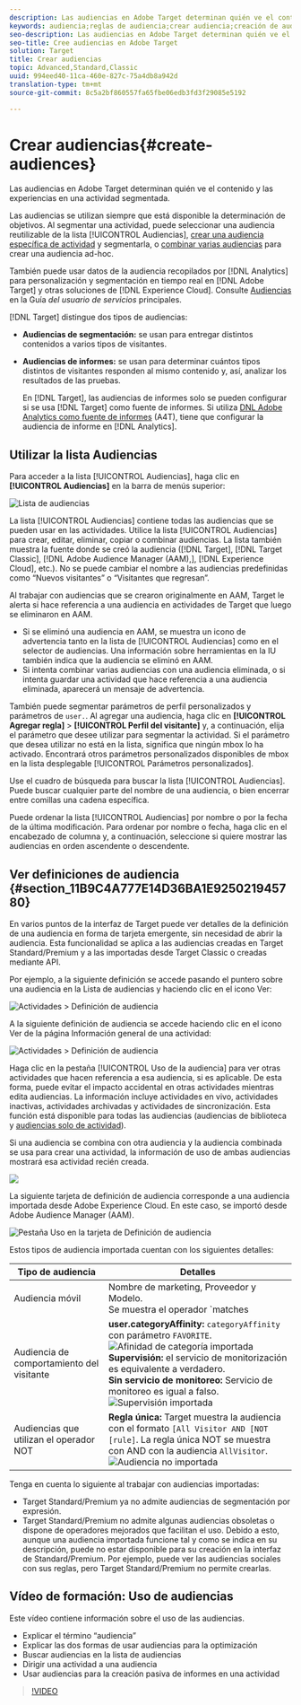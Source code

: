 ```yaml
---
description: Las audiencias en Adobe Target determinan quién ve el contenido y las experiencias en una actividad segmentada.
keywords: audiencia;reglas de audiencia;crear audiencia;creación de audiencia;segmentación de audiencia;informe de audiencia;audiencia de informe;segmento;parámetros de perfil personalizados;definición de audiencia;lista de audiencias
seo-description: Las audiencias en Adobe Target determinan quién ve el contenido y las experiencias en una actividad segmentada.
seo-title: Cree audiencias en Adobe Target
solution: Target
title: Crear audiencias
topic: Advanced,Standard,Classic
uuid: 994eed40-11ca-460e-827c-75a4db8a942d
translation-type: tm+mt
source-git-commit: 8c5a2bf860557fa65fbe06edb3fd3f29085e5192

---
```



# Crear audiencias{#create-audiences}

Las audiencias en Adobe Target determinan quién ve el contenido y las experiencias en una actividad segmentada.

Las audiencias se utilizan siempre que está disponible la determinación de objetivos. Al segmentar una actividad, puede seleccionar una audiencia reutilizable de la lista [!UICONTROL Audiencias], [crear una audiencia específica de actividad](/help/c-target/creating-activity-only-audience.md) y segmentarla, o [combinar varias audiencias](/help/c-target/combining-multiple-audiences.md#concept_A7386F1EA4394BD2AB72399C225981E5) para crear una audiencia ad-hoc.

También puede usar datos de la audiencia recopilados por [!DNL Analytics] para personalización y segmentación en tiempo real en [!DNL Adobe Target] y otras soluciones de [!DNL Experience Cloud]. Consulte [Audiencias](https://docs.adobe.com/content/help/en/core-services/interface/audiences/audience-library.html) en la Guía *del usuario de servicios* principales.

[!DNL Target] distingue dos tipos de audiencias:

* **Audiencias de segmentación:** se usan para entregar distintos contenidos a varios tipos de visitantes.
* **Audiencias de informes:** se usan para determinar cuántos tipos distintos de visitantes responden al mismo contenido y, así, analizar los resultados de las pruebas.

   En [!DNL Target], las audiencias de informes solo se pueden configurar si se usa [!DNL Target] como fuente de informes. Si utiliza [DNL Adobe Analytics como fuente de informes](/help/c-integrating-target-with-mac/a4t/a4t.md) (A4T), tiene que configurar la audiencia de informe en [!DNL Analytics].

## Utilizar la lista Audiencias

Para acceder a la lista [!UICONTROL Audiencias], haga clic en **[!UICONTROL Audiencias]** en la barra de menús superior:

![Lista de audiencias](assets/audiences_list.png)

La lista [!UICONTROL Audiencias] contiene todas las audiencias que se pueden usar en las actividades. Utilice la lista [!UICONTROL Audiencias] para crear, editar, eliminar, copiar o combinar audiencias. La lista también muestra la fuente donde se creó la audiencia ([!DNL Target], [!DNL Target Classic], [!DNL Adobe Audience Manager (AAM),], [!DNL Experience Cloud], etc.). No se puede cambiar el nombre a las audiencias predefinidas como “Nuevos visitantes” o “Visitantes que regresan”.

Al trabajar con audiencias que se crearon originalmente en AAM, Target le alerta si hace referencia a una audiencia en actividades de Target que luego se eliminaron en AAM.

* Si se eliminó una audiencia en AAM, se muestra un icono de advertencia tanto en la lista de [!UICONTROL Audiencias] como en el selector de audiencias. Una información sobre herramientas en la IU también indica que la audiencia se eliminó en AAM.
* Si intenta combinar varias audiencias con una audiencia eliminada, o si intenta guardar una actividad que hace referencia a una audiencia eliminada, aparecerá un mensaje de advertencia.

También puede segmentar parámetros de perfil personalizados y parámetros de `user.`. Al agregar una audiencia, haga clic en **[!UICONTROL Agregar regla]** &gt; **[!UICONTROL Perfil del visitante]** y, a continuación, elija el parámetro que desee utilizar para segmentar la actividad. Si el parámetro que desea utilizar no está en la lista, significa que ningún mbox lo ha activado. Encontrará otros parámetros personalizados disponibles de mbox en la lista desplegable [!UICONTROL Parámetros personalizados].

Use el cuadro de búsqueda para buscar la lista [!UICONTROL Audiencias]. Puede buscar cualquier parte del nombre de una audiencia, o bien encerrar entre comillas una cadena específica.

Puede ordenar la lista [!UICONTROL Audiencias] por nombre o por la fecha de la última modificación. Para ordenar por nombre o fecha, haga clic en el encabezado de columna y, a continuación, seleccione si quiere mostrar las audiencias en orden ascendente o descendente.

## Ver definiciones de audiencia {#section_11B9C4A777E14D36BA1E925021945780}

En varios puntos de la interfaz de Target puede ver detalles de la definición de una audiencia en forma de tarjeta emergente, sin necesidad de abrir la audiencia. Esta funcionalidad se aplica a las audiencias creadas en Target Standard/Premium y a las importadas desde Target Classic o creadas mediante API.

Por ejemplo, a la siguiente definición se accede pasando el puntero sobre una audiencia en la Lista de audiencias y haciendo clic en el icono Ver:

![Actividades &gt; Definición de audiencia](assets/audience_definition_list.png)

A la siguiente definición de audiencia se accede haciendo clic en el icono Ver de la página Información general de una actividad:

![Actividades &gt; Definición de audiencia](assets/audience_definition_list.png)

Haga clic en la pestaña [!UICONTROL Uso de la audiencia] para ver otras actividades que hacen referencia a esa audiencia, si es aplicable. De esta forma, puede evitar el impacto accidental en otras actividades mientras edita audiencias. La información incluye actividades en vivo, actividades inactivas, actividades archivadas y actividades de sincronización. Esta función está disponible para todas las audiencias (audiencias de biblioteca y  [audiencias solo de actividad](../../c-target/creating-activity-only-audience.md#concept_A6BADCF530ED4AE1852E677FEBE68483)).

Si una audiencia se combina con otra audiencia y la audiencia combinada se usa para crear una actividad, la información de uso de ambas audiencias mostrará esa actividad recién creada.

![](assets/audience_definition_list_usage.png)

La siguiente tarjeta de definición de audiencia corresponde a una audiencia importada desde Adobe Experience Cloud. En este caso, se importó desde Adobe Audience Manager (AAM).

![Pestaña Uso en la tarjeta de Definición de audiencia](assets/audience_definition_mc.png)

Estos tipos de audiencia importada cuentan con los siguientes detalles:

| Tipo de audiencia | Detalles |
|--- |--- |
| Audiencia móvil | Nombre de marketing, Proveedor y Modelo.<br>Se muestra el operador `matches | does not match` en lugar de `equals | does not equal`<br>![Audiencia móvil importada](/help/c-target/c-audiences/assets/imported_mobile_audience.png). |
| Audiencia de comportamiento del visitante | **user.categoryAffinity:** `categoryAffinity` con parámetro `FAVORITE`.<br>![Afinidad de categoría importada](/help/c-target/c-audiences/assets/imported_category_affinity.png)<br>**Supervisión:** el servicio de monitorización es equivalente a verdadero.<br>**Sin servicio de monitoreo:** Servicio de monitoreo es igual a falso.<br>![Supervisión importada](/help/c-target/c-audiences/assets/imported_monitoring.png) |
| Audiencias que utilizan el operador NOT | **Regla única:** Target muestra la audiencia con el formato `[All Visitor AND [NOT [rule]`. La regla única NOT se muestra con AND con la audiencia `AllVisitor`.<br>![Audiencia no importada](/help/c-target/c-audiences/assets/imported_not_audience.png) |

Tenga en cuenta lo siguiente al trabajar con audiencias importadas:

* Target Standard/Premium ya no admite audiencias de segmentación por expresión.
* Target Standard/Premium no admite algunas audiencias obsoletas o dispone de operadores mejorados que facilitan el uso. Debido a esto, aunque una audiencia importada funcione tal y como se indica en su descripción, puede no estar disponible para su creación en la interfaz de Standard/Premium. Por ejemplo, puede ver las audiencias sociales con sus reglas, pero Target Standard/Premium no permite crearlas.

## Vídeo de formación: Uso de audiencias

Este vídeo contiene información sobre el uso de las audiencias.

* Explicar el término “audiencia”
* Explicar las dos formas de usar audiencias para la optimización
* Buscar audiencias en la lista de audiencias
* Dirigir una actividad a una audiencia
* Usar audiencias para la creación pasiva de informes en una actividad

>[!VIDEO](https://video.tv.adobe.com/v/17398?captions=spa)